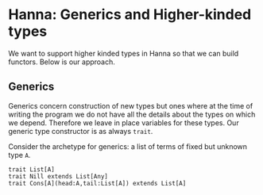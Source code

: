 # Hanna: Generics and Higher-kinded types

We want to support higher kinded types in Hanna so that we can build functors.  Below is our approach.

## Generics

Generics concern construction of new types but ones where at the time of writing the program we do not have all the details about the types on which we depend.  Therefore we leave in place variables for these types.  Our generic type constructor is as always `trait`.

Consider the archetype for generics: a list of terms of fixed but unknown type `A`.
```
trait List[A]
trait Nill extends List[Any]
trait Cons[A](head:A,tail:List[A]) extends List[A]
```
